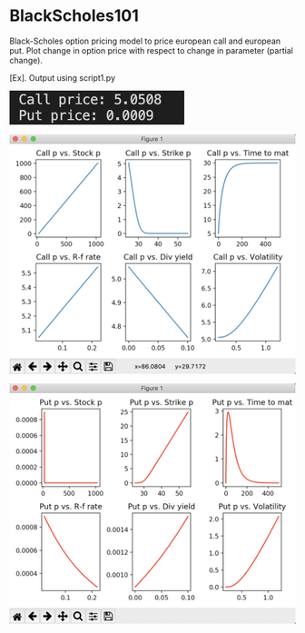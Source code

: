 # BlackScholes101

Black-Scholes option pricing model to price european call and european put.
Plot change in option price with respect to change in parameter (partial change).

[Ex]. Output using script1.py


![Screenshot](screenshot1.png)

![Screenshot](screenshot2.png)

![Screenshot](screenshot3.png)


